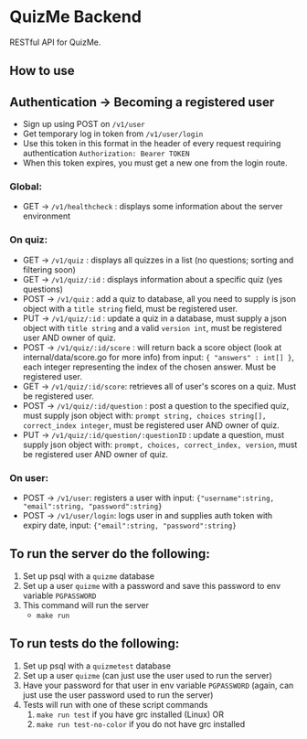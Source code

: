 # QuizMe Backend
RESTful API for QuizMe.
## How to use
## Authentication -> Becoming a registered user
- Sign up using POST on `/v1/user`
- Get temporary log in token from `/v1/user/login`
- Use this token in this format in the header of every request requiring authentication `Authorization: Bearer TOKEN`
- When this token expires, you must get a new one from the login route.
### Global:
- GET -> `/v1/healthcheck` : displays some information about the server environment
### On quiz:
- GET -> `/v1/quiz` : displays all quizzes in a list (no questions; sorting and filtering soon)
- GET -> `/v1/quiz/:id` : displays information about a specific quiz (yes questions)
- POST -> `/v1/quiz` : add a quiz to database, all you need to supply is json object with a `title string` field, must be registered user.
- PUT -> `/v1/quiz/:id` : update a quiz in a database, must supply a json object with `title string` and a valid `version int`, must be registered user AND owner of quiz.
- POST -> `/v1/quiz/:id/score` : will return back a score object (look at internal/data/score.go for more info) from input: `{ "answers" : int[] }`, each integer representing the index of the chosen answer. Must be registered user.
- GET -> `/v1/quiz/:id/score`: retrieves all of user's scores on a quiz. Must be registered user.
- POST -> `/v1/quiz/:id/question` : post a question to the specified quiz, must supply json object with: `prompt string, choices string[], correct_index integer`, must be registered user AND owner of quiz.
- PUT -> `/v1/quiz/:id/question/:questionID` : update a question, must supply json object with: `prompt, choices, correct_index, version`, must be registered user AND owner of quiz.
### On user:
- POST -> `/v1/user`: registers a user with input: `{"username":string, "email":string, "password":string}`
- POST -> `/v1/user/login`: logs user in and supplies auth token with expiry date, input: `{"email":string, "password":string}`

## To run the server do the following:
1. Set up psql with a `quizme` database
2. Set up a user `quizme` with a password and save this password to env variable `PGPASSWORD`
3. This command will run the server
   - `make run`
## To run tests do the following:
1. Set up psql with a `quizmetest` database
2. Set up a user `quizme` (can just use the user used to run the server)
3. Have your password for that user in env variable `PGPASSWORD` (again, can just use the user password used to run the server)
4. Tests will run with one of these script commands
   1. `make run test` if you have grc installed (Linux) OR
   2. `make run test-no-color` if you do not have grc installed
   
  
